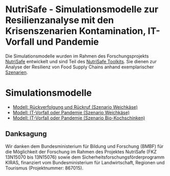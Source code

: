 # NutriSafe - Simulationsmodelle zur Resilienzanalyse mit den Krisenszenarien Kontamination, IT-Vorfall und Pandemie

Die Simulationsmodelle wurden im Rahmen des Forschungsprojekts [NutriSafe](https://nutrisafe.de) entwickelt und sind Teil des [NutriSafe Toolkits](https://nutrisafe.de/toolkit). Sie dienen zur Analyse der Resilienz von Food Supply Chains anhand exemplarischer [Szenarien](TODO).

# Simulationsmodelle
* [Modell: Rückverfolgung und Rückruf (Szenario Weichkäse)](mdl_weichkaese_rueckverfolgung_rueckruf)
* [Modell: IT-Vorfall oder Pandemie (Szenario Weichkäse)](mdl_weichkaese_it-vorfall_pandemie)
* [Modell: IT-Vorfall oder Pandemie (Szenario Bio-Kochschinken)](mdl_bioschinken_it-vorfall_pandemie)

## Danksagung
Wir danken dem Bundesministerium für Bildung und Forschung (BMBF) für die Möglichkeit der Forschung im Rahmen des Projektes NutriSafe (FKZ 13N15070 bis 13N15076) sowie dem Sicherheitsforschungsförderprogramm KIRAS, finanziert vom Bundesministerium für Landwirtschaft, Regionen und Tourismus (Projektnummer: 867015).

